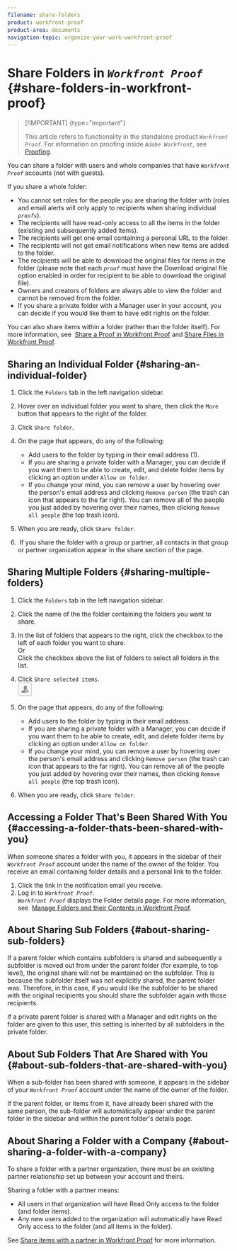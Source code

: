 ```yaml
---
filename: share-folders
product: workfront-proof
product-area: documents
navigation-topic: organize-your-work-workfront-proof
---
```




# Share Folders in *`Workfront Proof`* {#share-folders-in-workfront-proof}



>[!IMPORTANT] {type="important"}
>
>This article refers to functionality in the standalone product *`Workfront Proof`*. For information on proofing inside *`Adobe Workfront`*, see [Proofing](_proofing.md).


You can share a folder with users and whole companies that have *`Workfront Proof`* accounts (not with guests).


If you share a whole folder:



* You cannot set roles for the people you are sharing the folder with (roles and email alerts will only apply to recipients when sharing individual *`proofs`*).
* The recipients will have read-only access to all the items in the folder (existing and subsequently added items).
* The recipients will get one email containing a personal URL to the folder.
* The recipients will not get email notifications when new items are added to the folder.
* The recipients will be able to download the original files for items in the folder (please note that each *`proof`* must have the Download original file option enabled in order for recipient to be able to download the original file).
* Owners and creators of folders are always able to view the folder and cannot be removed from the folder.
* If you share a private folder with a Manager user in your account, you can decide if you would like them to have edit rights on the folder.


You can also share items within a folder (rather than the folder itself). For more information, see&nbsp; [Share a Proof in Workfront Proof](share-proof.md) and [Share Files in Workfront Proof](share-files.md).&nbsp;


## Sharing an Individual Folder {#sharing-an-individual-folder}




1. Click the  `Folders`&nbsp;tab in the left navigation sidebar.
1. Hover over an individual folder you want to share, then click the `More` button that appears to the right of the folder.
1. Click `Share folder`.
1. On the page that appears, do any of the following: 
    
    
    * Add users to the folder by typing in their email address (1).
    * If you are sharing a private folder with a Manager, you can decide if you want them to be able to create, edit, and delete folder items by clicking an option under `Allow on folder`.
    * If you change your mind, you can remove a user by hovering over the person's email address and clicking `Remove person` (the trash can icon that appears to the far right). You can remove all of the people you just added by hovering over their names, then clicking `Remove all people` (the top trash icon).
    
    
    
1. When you are ready, click `Share folder`.  

1. &nbsp;If you share the folder with a group or partner, all contacts in that group or partner organization appear in the share section of the page.




## Sharing Multiple Folders {#sharing-multiple-folders}




1. Click the  `Folders`&nbsp;tab in the left navigation sidebar.
1. Click the name of the the folder containing the folders you want to share.
1. In the list of folders that appears to the right, click the checkbox to the left of each folder you want to share.  
   Or  
   Click the checkbox above the list of folders to select all folders in the list.

1. Click  `Share selected items`.  
   ![Share_button-small.png](assets/share-button-small.png)


1. On the page that appears, do any of the following: 
    
    
    * Add users to the folder by typing in their email address.
    * If you are sharing a private folder with a Manager, you can decide if you want them to be able to create, edit, and delete folder items by clicking an option under `Allow on folder`.
    * If you change your mind, you can remove a user by hovering over the person's email address and clicking `Remove person` (the trash can icon that appears to the far right). You can remove all of the people you just added by hovering over their names, then clicking `Remove all people` (the top trash icon).
    
    
    
1. When you are ready, click `Share folder`.




## Accessing a Folder That's Been Shared With You {#accessing-a-folder-thats-been-shared-with-you}

When someone shares a folder with you, it appears in the sidebar of their *`Workfront Proof`* account under the name of the owner of the folder. You receive an email containing folder details and a personal link to the folder.



1. Click the link in the notification email you receive.
1. Log in to *`Workfront Proof`*.  
   *`Workfront Proof`* displays the Folder details page.&nbsp;For more information, see&nbsp; [Manage Folders and their Contents in Workfront Proof](manage-folders-and-contents.md).





## About Sharing Sub Folders {#about-sharing-sub-folders}

If a parent folder which contains subfolders is shared and subsequently a subfolder is moved out from under the parent folder (for example, to top level), the original share will not be maintained on the subfolder. This is because the subfolder itself was not explicitly shared, the parent folder was. Therefore, in this case, if you would like the subfolder to be shared with the original recipients you should share the subfolder again with those recipients.


If a private parent folder is shared with a Manager and edit rights on the folder are given to this user, this setting is inherited by all subfolders in the private folder.


## About Sub Folders That Are Shared with You {#about-sub-folders-that-are-shared-with-you}

When a sub-folder has been shared with someone, it appears in the sidebar of your *`Workfront Proof`* account under the name of the owner of the folder.


If the parent folder, or items from it, have already been shared with the same person, the sub-folder will automatically appear under the parent folder in the sidebar and within the parent folder's details page.


## About Sharing a Folder with a Company {#about-sharing-a-folder-with-a-company}

To share a folder with a partner organization, there must be an existing partner relationship set up between your account and theirs.


Sharing a folder with a partner means:



* All users in that organization will have Read Only access to the folder (and folder items).
* Any new users added to the organization will automatically have Read Only access to the folder (and all items in the folder).


See [Share items with a partner in Workfront Proof](share-items-partner-in-wp.md) for more information.
